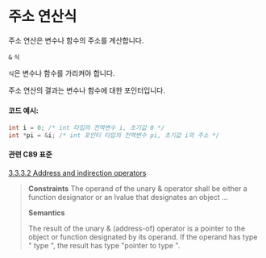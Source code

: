 # 주소 연산식
주소 연산은 변수나 함수의 주소를 계산합니다.

`&` `식`

`식`은 변수나 함수를 가리켜야 합니다. 

주소 연산의 결과는 변수나 함수에 대한 포인터입니다. 

#### 코드 예시:
```c
int i = 0; /* int 타입의 전역변수 i, 초기값 0 */
int *pi = &i; /* int 포인터 타입의 전역변수 pi, 초기값 i의 주소 */
```

#### 관련 C89 표준
[3.3.3.2 Address and indirection operators](https://port70.net/~nsz/c/c89/c89-draft.html#3.3.3.2)
> **Constraints**
> The operand of the unary & operator shall be either a function designator or an lvalue that designates an object ...
>
> **Semantics**
>
> The result of the unary & (address-of) operator is a pointer to the object or function designated by
> its operand. If the operand has type " type ", the result has type "pointer to type ".
